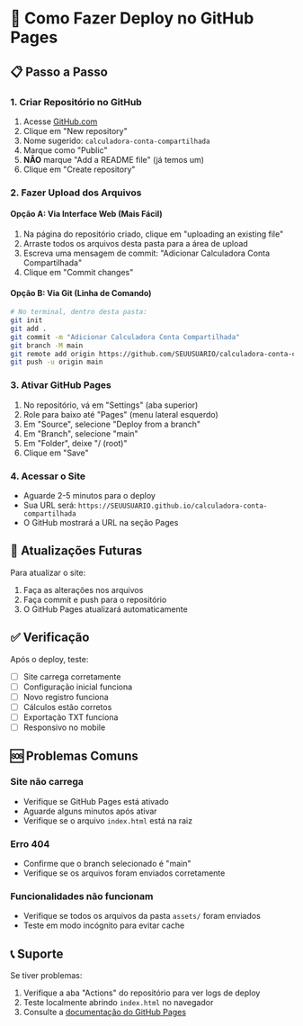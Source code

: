 # 🚀 Como Fazer Deploy no GitHub Pages

## 📋 Passo a Passo

### 1. **Criar Repositório no GitHub**
1. Acesse [GitHub.com](https://github.com)
2. Clique em "New repository"
3. Nome sugerido: `calculadora-conta-compartilhada`
4. Marque como "Public"
5. **NÃO** marque "Add a README file" (já temos um)
6. Clique em "Create repository"

### 2. **Fazer Upload dos Arquivos**

#### Opção A: Via Interface Web (Mais Fácil)
1. Na página do repositório criado, clique em "uploading an existing file"
2. Arraste todos os arquivos desta pasta para a área de upload
3. Escreva uma mensagem de commit: "Adicionar Calculadora Conta Compartilhada"
4. Clique em "Commit changes"

#### Opção B: Via Git (Linha de Comando)
```bash
# No terminal, dentro desta pasta:
git init
git add .
git commit -m "Adicionar Calculadora Conta Compartilhada"
git branch -M main
git remote add origin https://github.com/SEUUSUARIO/calculadora-conta-compartilhada.git
git push -u origin main
```

### 3. **Ativar GitHub Pages**
1. No repositório, vá em "Settings" (aba superior)
2. Role para baixo até "Pages" (menu lateral esquerdo)
3. Em "Source", selecione "Deploy from a branch"
4. Em "Branch", selecione "main"
5. Em "Folder", deixe "/ (root)"
6. Clique em "Save"

### 4. **Acessar o Site**
- Aguarde 2-5 minutos para o deploy
- Sua URL será: `https://SEUUSUARIO.github.io/calculadora-conta-compartilhada`
- O GitHub mostrará a URL na seção Pages

## 🔄 Atualizações Futuras

Para atualizar o site:
1. Faça as alterações nos arquivos
2. Faça commit e push para o repositório
3. O GitHub Pages atualizará automaticamente

## ✅ Verificação

Após o deploy, teste:
- [ ] Site carrega corretamente
- [ ] Configuração inicial funciona
- [ ] Novo registro funciona
- [ ] Cálculos estão corretos
- [ ] Exportação TXT funciona
- [ ] Responsivo no mobile

## 🆘 Problemas Comuns

### Site não carrega
- Verifique se GitHub Pages está ativado
- Aguarde alguns minutos após ativar
- Verifique se o arquivo `index.html` está na raiz

### Erro 404
- Confirme que o branch selecionado é "main"
- Verifique se os arquivos foram enviados corretamente

### Funcionalidades não funcionam
- Verifique se todos os arquivos da pasta `assets/` foram enviados
- Teste em modo incógnito para evitar cache

## 📞 Suporte

Se tiver problemas:
1. Verifique a aba "Actions" do repositório para ver logs de deploy
2. Teste localmente abrindo `index.html` no navegador
3. Consulte a [documentação do GitHub Pages](https://docs.github.com/en/pages)

